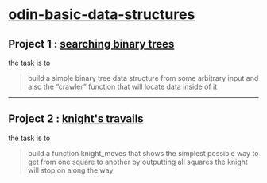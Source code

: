 # [odin-basic-data-structures][odin-project]
 
##  Project 1 : [searching binary trees][project1]

the task is to
> build a simple binary tree data structure from some arbitrary input and also the “crawler” 
function that will locate data inside of it

--- 

## Project 2 : [knight's travails][project2]


[odin-project]:https://www.theodinproject.com/courses/ruby-programming/lessons/data-structures-and-algorithms 
the task is to
> build a function knight_moves that shows the simplest possible way to get from one square to another by 
outputting all squares the knight will stop on along the way 
 
[project1]:https://github.com/nxdf2015/odin-basic-data-structures/tree/master/knight
[project2]:https://github.com/nxdf2015/odin-basic-data-structures/tree/master/searching-tree
